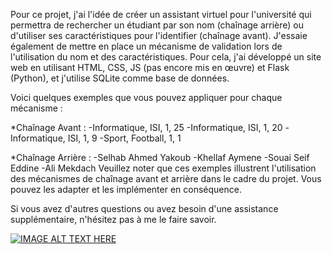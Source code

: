 Pour ce projet, j'ai l'idée de créer un assistant virtuel pour l'université qui permettra de rechercher un étudiant par son nom (chaînage arrière) ou d'utiliser ses caractéristiques pour l'identifier (chaînage avant). J'essaie également de mettre en place un mécanisme de validation lors de l'utilisation du nom et des caractéristiques. Pour cela, j'ai développé un site web en utilisant HTML, CSS, JS (pas encore mis en œuvre) et Flask (Python), et j'utilise SQLite comme base de données.

Voici quelques exemples que vous pouvez appliquer pour chaque mécanisme :

*Chaînage Avant :
  -Informatique, ISI, 1, 25
  -Informatique, ISI, 1, 20
  -Informatique, ISI, 1, 9
  -Sport, Football, 1, 1

*Chaînage Arrière :
  -Selhab Ahmed Yakoub
  -Khellaf Aymene
  -Souai Seif Eddine
  -Ali Mekdach
Veuillez noter que ces exemples illustrent l'utilisation des mécanismes de chaînage avant et arrière dans le cadre du projet. Vous pouvez les adapter et les implémenter en conséquence.

Si vous avez d'autres questions ou avez besoin d'une assistance supplémentaire, n'hésitez pas à me le faire savoir.






[![IMAGE ALT TEXT HERE](https://img.youtube.com/vi/kkHRpeCHNT8/0.jpg)](https://www.youtube.com/watch?v=kkHRpeCHNT8)
